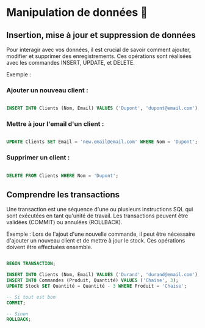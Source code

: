 # Manipulation de données 💽
## Insertion, mise à jour et suppression de données

Pour interagir avec vos données, il est crucial de savoir comment ajouter, modifier et supprimer des enregistrements. Ces opérations sont réalisées avec les commandes INSERT, UPDATE, et DELETE.

Exemple :

### Ajouter un nouveau client :

```sql

INSERT INTO Clients (Nom, Email) VALUES ('Dupont', 'dupont@email.com');
```
### Mettre à jour l'email d'un client :

```sql

UPDATE Clients SET Email = 'new.email@email.com' WHERE Nom = 'Dupont';
```
### Supprimer un client :

```sql

DELETE FROM Clients WHERE Nom = 'Dupont';
```
## Comprendre les transactions

Une transaction est une séquence d'une ou plusieurs instructions SQL qui sont exécutées en tant qu'unité de travail. Les transactions peuvent être validées (COMMIT) ou annulées (ROLLBACK).

Exemple :
Lors de l'ajout d'une nouvelle commande, il peut être nécessaire d'ajouter un nouveau client et de mettre à jour le stock. Ces opérations doivent être effectuées ensemble.

```sql

BEGIN TRANSACTION;

INSERT INTO Clients (Nom, Email) VALUES ('Durand', 'durand@email.com');
INSERT INTO Commandes (Produit, Quantité) VALUES ('Chaise', 3);
UPDATE Stock SET Quantité = Quantité - 3 WHERE Produit = 'Chaise';

-- Si tout est bon
COMMIT;

-- Sinon
ROLLBACK;
```

